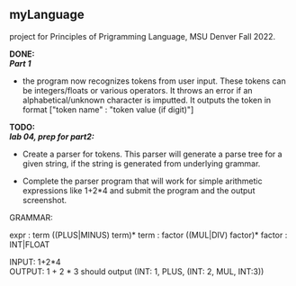 ## myLanguage
project for Principles of Prigramming Language, MSU Denver Fall 2022. 



**DONE:**   
***Part 1***  
- the program now recognizes tokens from user input.   These tokens can be integers/floats or various operators.  It throws an error if an alphabetical/unknown character is imputted.  It outputs the token in format ["token name" : "token value (if digit)"]

**TODO:**  
***lab 04, prep for part2:***  
- Create a parser for tokens.  This parser will generate a parse tree for a given string, if the string is generated from underlying grammar.  

- Complete the parser program that will work for simple arithmetic expressions like 1+2*4  and submit the program and the output screenshot.


GRAMMAR: 

expr : term ((PLUS|MINUS) term)*
term : factor ((MUL|DIV) factor)*
factor : INT|FLOAT

INPUT: 1+2*4  
OUTPUT: 
1 + 2 * 3  should output 
(INT: 1, PLUS, (INT: 2, MUL, INT:3))